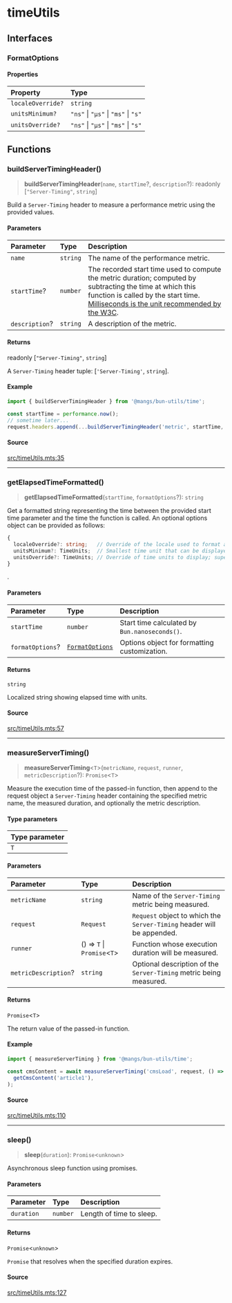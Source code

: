 # timeUtils

## Interfaces

### FormatOptions

#### Properties

| Property | Type |
| :------ | :------ |
| `localeOverride?` | `string` |
| `unitsMinimum?` | `"ns"` \| `"μs"` \| `"ms"` \| `"s"` |
| `unitsOverride?` | `"ns"` \| `"μs"` \| `"ms"` \| `"s"` |

## Functions

### buildServerTimingHeader()

> **buildServerTimingHeader**(`name`, `startTime`?, `description`?): readonly [`"Server-Timing"`, `string`]

Build a `Server-Timing` header to measure a performance metric using the provided values.

#### Parameters

| Parameter | Type | Description |
| :------ | :------ | :------ |
| `name` | `string` | The name of the performance metric. |
| `startTime`? | `number` | The recorded start time used to compute the metric duration; computed by subtracting the time at which this function is called by the start time. [Milliseconds is the unit recommended by the W3C](https://w3c.github.io/server-timing/#duration-attribute). |
| `description`? | `string` | A description of the metric. |

#### Returns

readonly [`"Server-Timing"`, `string`]

A `Server-Timing` header tuple: [`'Server-Timing'`, `string`].

#### Example

```ts
import { buildServerTimingHeader } from '@mangs/bun-utils/time';

const startTime = performance.now();
// sometime later...
request.headers.append(...buildServerTimingHeader('metric', startTime, 'It measures everything'));
```

#### Source

[src/timeUtils.mts:35](https://github.com/mangs/bun-utils/blob/84418f46f2507c875ae99915b07e5869523169c2/src/timeUtils.mts#L35)

***

### getElapsedTimeFormatted()

> **getElapsedTimeFormatted**(`startTime`, `formatOptions`?): `string`

Get a formatted string representing the time between the provided start time parameter and the
time the function is called. An optional options object can be provided as follows:
```ts
{
  localeOverride?: string;   // Override of the locale used to format and localize the time value.
  unitsMinimum?: TimeUnits;  // Smallest time unit that can be displayed.
  unitsOverride?: TimeUnits; // Override of time units to display; supersedes `unitsMinimum`.
}
```
.

#### Parameters

| Parameter | Type | Description |
| :------ | :------ | :------ |
| `startTime` | `number` | Start time calculated by `Bun.nanoseconds()`. |
| `formatOptions`? | [`FormatOptions`](timeUtils.md#formatoptions) | Options object for formatting customization. |

#### Returns

`string`

Localized string showing elapsed time with units.

#### Source

[src/timeUtils.mts:57](https://github.com/mangs/bun-utils/blob/84418f46f2507c875ae99915b07e5869523169c2/src/timeUtils.mts#L57)

***

### measureServerTiming()

> **measureServerTiming**\<`T`\>(`metricName`, `request`, `runner`, `metricDescription`?): `Promise`\<`T`\>

Measure the execution time of the passed-in function, then append to the request object a
`Server-Timing` header containing the specified metric name, the measured duration, and
optionally the metric description.

#### Type parameters

| Type parameter |
| :------ |
| `T` |

#### Parameters

| Parameter | Type | Description |
| :------ | :------ | :------ |
| `metricName` | `string` | Name of the `Server-Timing` metric being measured. |
| `request` | `Request` | `Request` object to which the `Server-Timing` header will be appended. |
| `runner` | () => `T` \| `Promise`\<`T`\> | Function whose execution duration will be measured. |
| `metricDescription`? | `string` | Optional description of the `Server-Timing` metric being measured. |

#### Returns

`Promise`\<`T`\>

The return value of the passed-in function.

#### Example

```ts
import { measureServerTiming } from '@mangs/bun-utils/time';

const cmsContent = await measureServerTiming('cmsLoad', request, () =>
  getCmsContent('article1'),
);
```

#### Source

[src/timeUtils.mts:110](https://github.com/mangs/bun-utils/blob/84418f46f2507c875ae99915b07e5869523169c2/src/timeUtils.mts#L110)

***

### sleep()

> **sleep**(`duration`): `Promise`\<`unknown`\>

Asynchronous sleep function using promises.

#### Parameters

| Parameter | Type | Description |
| :------ | :------ | :------ |
| `duration` | `number` | Length of time to sleep. |

#### Returns

`Promise`\<`unknown`\>

`Promise` that resolves when the specified duration expires.

#### Source

[src/timeUtils.mts:127](https://github.com/mangs/bun-utils/blob/84418f46f2507c875ae99915b07e5869523169c2/src/timeUtils.mts#L127)
